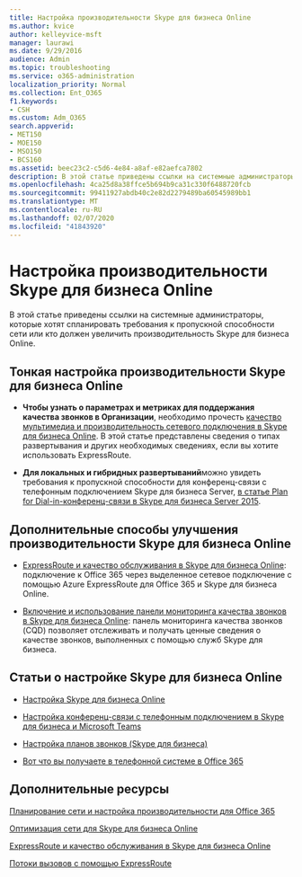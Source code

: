 ```yaml
---
title: Настройка производительности Skype для бизнеса Online
ms.author: kvice
author: kelleyvice-msft
manager: laurawi
ms.date: 9/29/2016
audience: Admin
ms.topic: troubleshooting
ms.service: o365-administration
localization_priority: Normal
ms.collection: Ent_O365
f1.keywords:
- CSH
ms.custom: Adm_O365
search.appverid:
- MET150
- MOE150
- MSO150
- BCS160
ms.assetid: beec23c2-c5d6-4e84-a8af-e82aefca7802
description: В этой статье приведены ссылки на системные администраторы, которые хотят спланировать требования к пропускной способности сети или кто должен увеличить производительность Skype для бизнеса Online.
ms.openlocfilehash: 4ca25d8a38ffce5b694b9ca31c330f6488720fcb
ms.sourcegitcommit: 99411927abdb40c2e82d2279489ba60545989bb1
ms.translationtype: MT
ms.contentlocale: ru-RU
ms.lasthandoff: 02/07/2020
ms.locfileid: "41843920"
---
```

# <a name="tune-skype-for-business-online-performance"></a>Настройка производительности Skype для бизнеса Online

В этой статье приведены ссылки на системные администраторы, которые хотят спланировать требования к пропускной способности сети или кто должен увеличить производительность Skype для бизнеса Online. 
  
## <a name="fine-tuning-skype-for-business-online-performance"></a>Тонкая настройка производительности Skype для бизнеса Online

- **Чтобы узнать о параметрах и метриках для поддержания качества звонков в Организации**, необходимо прочесть [качество мультимедиа и производительность сетевого подключения в Skype для бизнеса Online](https://docs.microsoft.com/skypeforbusiness/optimizing-your-network/media-quality-and-network-connectivity-performance). В этой статье представлены сведения о типах развертывания и других необходимых сведениях, если вы хотите использовать ExpressRoute.
    
- **Для локальных и гибридных развертываний**можно увидеть требования к пропускной способности для конференц-связи с телефонным подключением Skype для бизнеса Server, [в статье Plan for Dial-in-конференц-связи в Skype для бизнеса Server 2015](https://docs.microsoft.com/skypeforbusiness/plan-your-deployment/conferencing/dial-in-conferencing).
    
## <a name="more-ways-to-improve-skype-for-business-online-performance"></a>Дополнительные способы улучшения производительности Skype для бизнеса Online

- [ExpressRoute и качество обслуживания в Skype для бизнеса Online](https://docs.microsoft.com/skypeforbusiness/optimizing-your-network/expressroute-and-qos-in-skype-for-business-online): подключение к Office 365 через выделенное сетевое подключение с помощью Azure ExpressRoute для Office 365 и Skype для бизнеса Online. 
    
- [Включение и использование панели мониторинга качества звонков в Skype для бизнеса Online](https://docs.microsoft.com/SkypeForBusiness/using-call-quality-in-your-organization/turning-on-and-using-call-quality-dashboard): панель мониторинга качества звонков (CQD) позволяет отслеживать и получать ценные сведения о качестве звонков, выполненных с помощью служб Skype для бизнеса. 
    
## <a name="articles-on-setting-up-skype-for-business-online"></a>Статьи о настройке Skype для бизнеса Online

- [Настройка Skype для бизнеса Online](https://docs.microsoft.com/skypeforbusiness/set-up-skype-for-business-online/set-up-skype-for-business-online)
    
- [Настройка конференц-связи с телефонным подключением в Skype для бизнеса и Microsoft Teams](https://docs.microsoft.com/skypeforbusiness/audio-conferencing-in-office-365/set-up-audio-conferencing)
    
- [Настройка планов звонков (Skype для бизнеса)](https://docs.microsoft.com/SkypeForBusiness/what-are-calling-plans-in-office-365/set-up-calling-plans)
    
- [Вот что вы получаете в телефонной системе в Office 365](https://docs.microsoft.com/skypeforbusiness/what-is-phone-system-in-office-365/here-s-what-you-get-with-phone-system)
    
## <a name="see-also"></a>Дополнительные ресурсы

[Планирование сети и настройка производительности для Office 365](network-planning-and-performance.md)
  
[Оптимизация сети для Skype для бизнеса Online](https://docs.microsoft.com/skypeforbusiness/optimizing-your-network/optimizing-your-network)
  
[ExpressRoute и качество обслуживания в Skype для бизнеса Online](https://docs.microsoft.com/skypeforbusiness/optimizing-your-network/expressroute-and-qos-in-skype-for-business-online)
  
[Потоки вызовов с помощью ExpressRoute](https://docs.microsoft.com/skypeforbusiness/optimizing-your-network/call-flow-using-expressroute)

